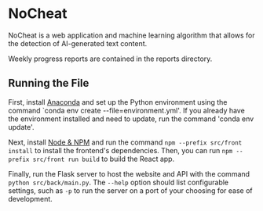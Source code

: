 # NoCheat
NoCheat is a web application and machine learning algorithm that allows for the detection of AI-generated text content. 

Weekly progress reports are contained in the reports directory.

## Running the File

First, install [Anaconda](https://www.anaconda.com/download) and set up the Python environment using the command `conda env create --file=environment.yml'. If you already have the environment installed and need to update, run the command 'conda env update'.

Next, install [Node & NPM](https://docs.npmjs.com/cli/v9/configuring-npm/install) and run the command `npm --prefix src/front install` to install the frontend's dependencies. Then, you can run `npm --prefix src/front run build` to build the React app.

Finally, run the Flask server to host the website and API with the command `python src/back/main.py`. The `--help` option should list configurable settings, such as `-p` to run the server on a  port of your choosing for ease of development.

